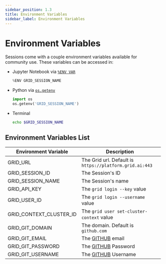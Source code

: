 ```yaml
---
sidebar_position: 1.3
title: Environment Variables
sidebar_label: Environment Variables
---
```


# Environment Variables
Sessions come with a couple environment variables available for community use. These variables can be accessed in:

- Jupyter Notebook via [`%ENV VAR`](https://ipython.readthedocs.io/en/stable/interactive/magics.html#magic-env)
  ```python
  %ENV GRID_SESSION_NAME
  ```
- Python via [`os.getenv`](https://docs.python.org/3/library/os.html#os.getenv) 
  ```python
  import os
  os.getenv('GRID_SESSION_NAME')
  ```
- Terminal
  ```bash
  echo $GRID_SESSION_NAME
  ```

## Environment Variables List

| Environment Variable | Description|
| -------------------- | -----------|
| GRID_URL| The Grid url.  Default is `https://platform.grid.ai:443`|
| GRID_SESSION_ID | The Session's ID|
| GRID_SESSION_NAME | The Session's name|
| GRID_API_KEY | The `grid login --key` value|
| GRID_USER_ID | The `grid login --username` value|
| GRID_CONTEXT_CLUSTER_ID | The `grid user set-cluster-context` value|
| GRID_GIT_DOMAIN | The domain. Default is `github.com` |
| GRID_GIT_EMAIL | The [GITHUB](../../platform/2_github-integration.md) email |
| GRID_GIT_PASSWORD | The [GITHUB](../../platform/2_github-integration.md) Password |
| GRID_GIT_USERNAME | The [GITHUB](../../platform/2_github-integration.md) Username |
